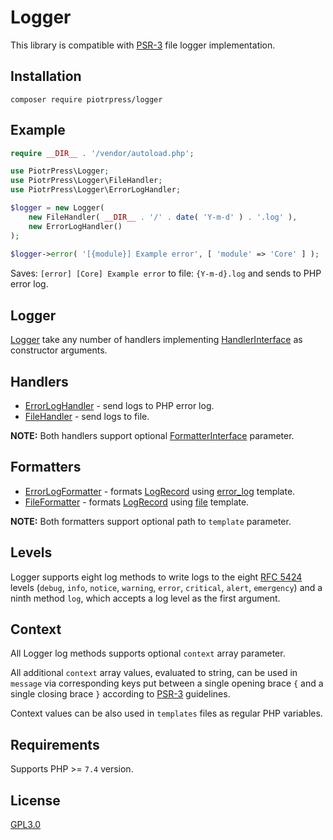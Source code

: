 # Logger

This library is compatible with [PSR-3](https://github.com/php-fig/fig-standards/blob/master/accepted/PSR-3-logger-interface.md) file logger implementation.

## Installation

```console
composer require piotrpress/logger
```

## Example

```php
require __DIR__ . '/vendor/autoload.php';

use PiotrPress\Logger;
use PiotrPress\Logger\FileHandler;
use PiotrPress\Logger\ErrorLogHandler;

$logger = new Logger(
    new FileHandler( __DIR__ . '/' . date( 'Y-m-d' ) . '.log' ),
    new ErrorLogHandler() 
);
    
$logger->error( '[{module}] Example error', [ 'module' => 'Core' ] );
```

Saves: `[error] [Core] Example error` to file: `{Y-m-d}.log` and sends to PHP error log.

## Logger

[Logger](/src/Logger.php) take any number of handlers implementing [HandlerInterface](/src/Handler/HandlerInterface.php) as constructor arguments.

## Handlers

- [ErrorLogHandler](/src/Handler/ErrorLogHandler.php) - send logs to PHP error log.
- [FileHandler](/src/Handler/FileHandler.php) - send logs to file.

**NOTE:** Both handlers support optional [FormatterInterface](/src/Formatter/FormatterInterface.php) parameter. 

## Formatters

- [ErrorLogFormatter](/src/Formatter/ErrorLogFormatter.php) - formats [LogRecord](/src/LogRecord.php) using [error_log](/tpl/error_log.php) template.
- [FileFormatter](/src/Formatter/FileFormatter.php) - formats [LogRecord](/src/LogRecord.php) using [file](/tpl/file.php) template.

**NOTE:** Both formatters support optional path to `template` parameter.

## Levels

Logger supports eight log methods to write logs to the eight [RFC 5424](http://tools.ietf.org/html/rfc5424) levels (`debug`, `info`, `notice`, `warning`, `error`, `critical`, `alert`, `emergency`) and a ninth method `log`, which accepts a log level as the first argument.

## Context

All Logger log methods supports optional `context` array parameter.

All additional `context` array values, evaluated to string, can be used in `message` via corresponding keys put between a single opening brace `{` and a single closing brace `}` according to [PSR-3](https://www.php-fig.org/psr/psr-3/#13-context) guidelines.

Context values can be also used in `templates` files as regular PHP variables.

## Requirements

Supports PHP >= `7.4` version.

## License

[GPL3.0](license.txt)